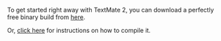 To get started right away with TextMate 2, you can download a perfectly free binary build from [here](https://github.com/jwhitehorn/textmate/downloads).

Or, [click here](https://github.com/jwhitehorn/textmate/wiki/building) for instructions on how to compile it.